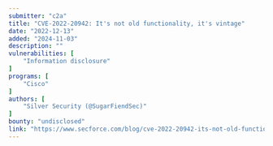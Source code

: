 ```yaml
---
submitter: "c2a"
title: "CVE-2022-20942: It's not old functionality, it's vintage"
date: "2022-12-13"
added: "2024-11-03"
description: ""
vulnerabilities: [
    "Information disclosure"
]
programs: [
    "Cisco"
]
authors: [
    "Silver Security (@SugarFiendSec)"
]
bounty: "undisclosed"
link: "https://www.secforce.com/blog/cve-2022-20942-its-not-old-functionality-its-vintage/"
---
```




